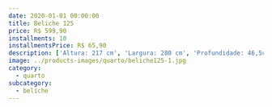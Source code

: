 ```yaml
---
date: 2020-01-01 00:00:00
title: Beliche 125
price: R$ 599,90
installments: 10
installmentsPrice: R$ 65,90
description: ['Altura: 217 cm', 'Largura: 280 cm', 'Profundidade: 46,5cm', 'Materia Prima: MDF / MDP', 'Quantidade de Gavetas: 4 Gavetas', 'Tipo de Corrediças: Telescópicas', 'Quantidade de Portas: 8', 'Pés Com sapata regulável']
image: ../products-images/quarto/beliche125-1.jpg
category:
  - quarto
subcategory:
  - beliche
---
```

